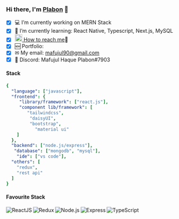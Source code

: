 <!--
**MafujulHaquePlabon/MafujulHaquePlabon** is a ✨ _special_ ✨ repository because its `README.md` (this file) appears on your GitHub profile.

Here are some ideas to get you started:

- 🔭 I’m currently working on ...
- 🌱 I’m currently learning ...
- 👯 I’m looking to collaborate on ...
- 🤔 I’m looking for help with ...
- 💬 Ask me about ...
- 📫 How to reach me: ...
- 😄 Pronouns: ...
- ⚡ Fun fact: ...
-->
### Hi there, I'm [Plabon](https://github.com/MafujulHaquePlabon) 👋
- [x] 💻 I’m currently working on MERN Stack
- [x] 🌱 I’m currently learning: React Native, Typescript, Next.js, MySQL
- [x] [<img width="20px" alt="Linkedin" src="https://img.shields.io/badge/-3178c6?badge&logo=linkedin&logoColor=white" /> How to reach me](https://www.linkedin.com/in/mafujul-haque-plabon-a374581b0/)🤝
- [x] 🆕 Portfolio: 
- [x] ✉ My email: mafujul90@gmail.com
- [x] 💬 Discord: Mafujul Haque Plabon#7903

#### Stack
```yaml
{
  "language": ["javascript"],
  "frontend": {
     "library/framework": ["react.js"],
     "component lib/framework": [
        "tailwindcss",
         "daisyUI",
         "bootstrap",
           "material ui"
    ]
  },
  "backend": ["node.js/express"], 
   "database": ["mongodb", "mysql"],
    "ide": ["vs code"],                     
  "others": [
    "redux",
    "rest api"
  ]
}
```

#### Favourite Stack

<img align="left" alt="ReactJS" src="https://img.shields.io/badge/React-20232A?style=for-the-badge&logo=react&logoColor=61DAFB" />
<img align="left" alt="Redux" src="https://img.shields.io/badge/Redux-593D88?style=for-the-badge&logo=redux&logoColor=white" />
<img align="left" alt="Node.js" src="https://img.shields.io/badge/Node.js-43853D?style=for-the-badge&logo=node.js&logoColor=white" />
<img align="left" alt="Express" src="https://img.shields.io/badge/Express.js-404D59?style=for-the-badge" />
<img align="left" alt="TypeScript" src="https://img.shields.io/badge/Mongodb-3178c6?style=for-the-badge&logo=mongodb&logoColor=green" />
